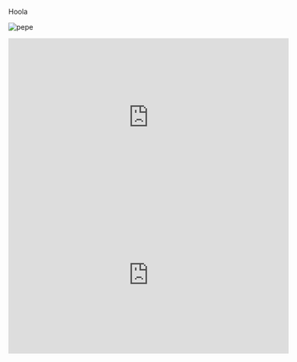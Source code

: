 Hoola

![pepe](http://i2.cdn.cnn.com/cnnnext/dam/assets/160927210830-tk-ah0927-exlarge-169.jpg)

<iframe width="560" height="315" src="https://www.youtube.com/embed/2wDzps71vfM" frameborder="0" allowfullscreen></iframe>

<iframe width="560" height="315" src="https://www.youtube.com/embed/p02AMfDflSA" frameborder="0" allowfullscreen></iframe>
